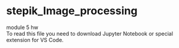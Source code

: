 # stepik_Image_processing
module 5 hw   
To read this file you need to download Jupyter Notebook or special extension for VS Code.

